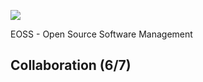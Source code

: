 ![](https://upload.wikimedia.org/wikipedia/commons/a/a2/BFH_Logo_deutsch.png)

EOSS - Open Source Software Management

## Collaboration (6/7) 